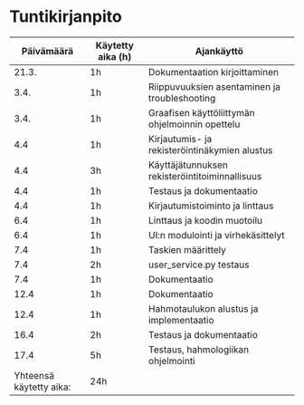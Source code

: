 # Tuntikirjanpito

|Päivämäärä|Käytetty aika (h)|Ajankäyttö|
|---|---|---|
|21.3.|1h|Dokumentaation kirjoittaminen|
|3.4.|1h|Riippuvuuksien asentaminen ja troubleshooting|
|3.4.|1h|Graafisen käyttöliittymän ohjelmoinnin opettelu|
|4.4|1h|Kirjautumis- ja rekisteröintinäkymien alustus|
|4.4|3h|Käyttäjätunnuksen rekisteröintitoiminnallisuus|
|4.4|1h|Testaus ja dokumentaatio|
|4.4|1h|Kirjautumistoiminto ja linttaus|
|6.4|1h|Linttaus ja koodin muotoilu|
|6.4|1h|UI:n modulointi ja virhekäsittelyt|
|7.4|1h|Taskien määrittely|
|7.4|2h|user_service.py testaus|
|7.4|1h|Dokumentaatio|
|12.4|1h|Dokumentaatio|
|12.4|1h|Hahmotaulukon alustus ja implementaatio|
|16.4|2h|Testaus ja dokumentaatio|
|17.4|5h|Testaus, hahmologiikan ohjelmointi|
|Yhteensä käytetty aika:|24h|
